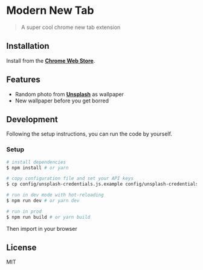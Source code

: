 # Modern New Tab

> A super cool chrome new tab extension

## Installation

Install from the **[Chrome Web Store](https://chrome.google.com/webstore/detail/modern-new-tab/cfcfdcmfidkkggcbmmedebfjmdmjpckk)**.

## Features

* Random photo from **[Unsplash](https://unsplash.com/?utm_source=modern_new_tab&utm_medium=referral)** as wallpaper
* New wallpaper before you get borred

## Development

Following the setup instructions, you can run the code by yourself.

### Setup

```bash
# install dependencies
$ npm install # or yarn

# copy configuration file and set your API keys
$ cp config/unsplash-credentials.js.example config/unsplash-credentials.js

# run in dev mode with hot-reloading
$ npm run dev # or yarn dev

# run in prod
$ npm run build # or yarn build
```

Then import in your browser

## License

MIT
